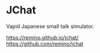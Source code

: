 # JChat

Vapid Japanese small talk simulator.

https://remino.github.io/jchat/  
https://github.com/remino/jchat


